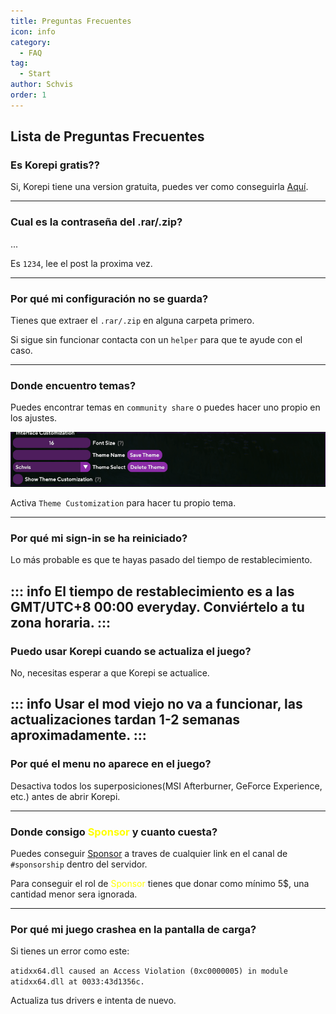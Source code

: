 ```yaml
---
title: Preguntas Frecuentes
icon: info
category:
  - FAQ
tag:
  - Start
author: Schvis
order: 1
---
```


## Lista de Preguntas Frecuentes

### Es Korepi gratis??

Si, Korepi tiene una version gratuita, puedes ver como conseguirla [Aquí](../guide/free.md).

---
### Cual es la contraseña del .rar/.zip?

...

Es `1234`, lee el post la proxima vez.

---
### Por qué mi configuración no se guarda?

Tienes que extraer el `.rar/.zip` en alguna carpeta primero.

Si sigue sin funcionar contacta con un `helper` para que te ayude con el caso.

---
### Donde encuentro temas?

Puedes encontrar temas en `community share` o puedes hacer uno propio en los ajustes.

![](/assets/images/docs/202312/theme-settings.png)

Activa `Theme Customization` para hacer tu propio tema.

---
### Por qué mi sign-in se ha reiniciado?

Lo más probable es que te hayas pasado del tiempo de restablecimiento.

::: info El tiempo de restablecimiento es a las GMT/UTC+8 00:00 everyday. Conviértelo a tu zona horaria.
:::
---

### Puedo usar Korepi cuando se actualiza el juego?

No, necesitas esperar a que Korepi se actualice.

::: info Usar el mod viejo no va a funcionar, las actualizaciones tardan 1-2 semanas aproximadamente.
:::
---

### Por qué el menu no aparece en el juego?

Desactiva todos los superposiciones(MSI Afterburner, GeForce Experience, etc.) antes de abrir Korepi.

---
### Donde consigo <span style='color:yellow;'>Sponsor</span> y cuanto cuesta?

Puedes conseguir [Sponsor](../start/sponsor.md) a traves de cualquier link en el canal de `#sponsorship` dentro del servidor.

Para conseguir el rol de <span style='color:yellow;'>Sponsor</span> tienes que donar como mínimo 5$, una cantidad menor sera ignorada.

---
### Por qué mi juego crashea en la pantalla de carga?

Si tienes un error como este:

`atidxx64.dll caused an Access Violation (0xc0000005) in module atidxx64.dll at 0033:43d1356c.`

Actualiza tus drivers e intenta de nuevo.